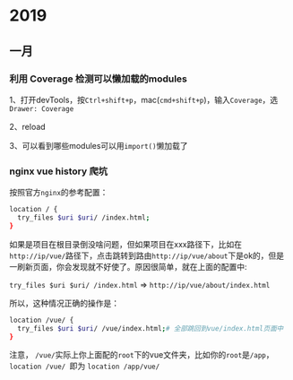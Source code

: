 # 2019

## 一月

### 利用 Coverage 检测可以懒加载的modules

1、打开devTools，按`Ctrl+shift+p`，mac(`cmd+shift+p`)，输入`Coverage`，选`Drawer: Coverage`

2、reload

3、可以看到哪些modules可以用`import()`懒加载了

### nginx vue history 爬坑

按照官方`nginx`的参考配置：

```bash
location / {
  try_files $uri $uri/ /index.html;
}
```

如果是项目在根目录倒没啥问题，但如果项目在xxx路径下，比如在`http://ip/vue/`路径下，点击跳转到路由`http://ip/vue/about`下是ok的，但是一刷新页面，你会发现就不好使了。原因很简单，就在上面的配置中:

`try_files $uri $uri/ /index.html` => `http://ip/vue/about/index.html`

所以，这种情况正确的操作是：

```bash
location /vue/ {
  try_files $uri $uri/ /vue/index.html;# 全部跳回到vue/index.html页面中
}
```

注意， `/vue/`实际上你上面配的`root`下的vue文件夹，比如你的`root`是`/app`，`location /vue/ `即为 `location /app/vue/`